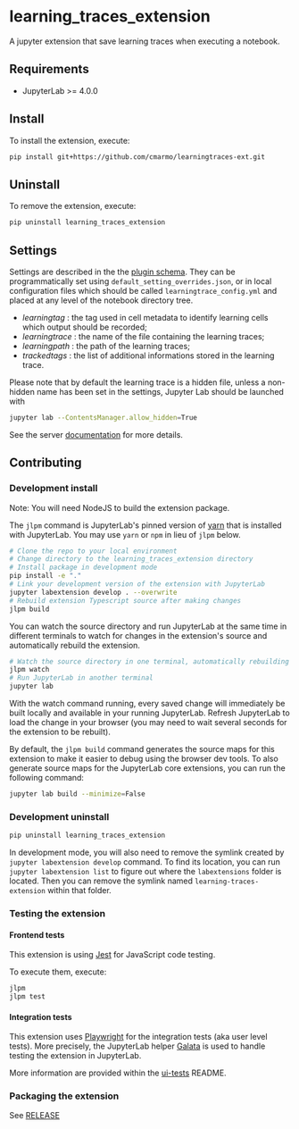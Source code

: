 # learning_traces_extension

A jupyter extension that save learning traces when executing a notebook.

## Requirements

- JupyterLab >= 4.0.0

## Install

To install the extension, execute:

```bash
pip install git+https://github.com/cmarmo/learningtraces-ext.git
```

<!--pip install learning_traces_extension-->

## Uninstall

To remove the extension, execute:

```bash
pip uninstall learning_traces_extension
```

## Settings

Settings are described in the the [plugin schema](schema/plugin.json).
They can be programmatically set using `default_setting_overrides.json`,
or in local configuration files which should be called `learningtrace_config.yml`
and placed at any level of the notebook directory tree.
 
- _learningtag_ : the tag used in cell metadata to identify learning cells
  which output should be recorded;
- _learningtrace_ : the name of the file containing the learning traces;
- _learningpath_ : the path of the learning traces;
- _trackedtags_ : the list of additional informations stored in the learning trace.

Please note that by default the learning trace is a hidden file, unless a non-hidden
name has been set in the settings, Jupyter Lab should be launched with

```bash
jupyter lab --ContentsManager.allow_hidden=True
```

See the server [documentation](https://jupyterlab.readthedocs.io/en/stable/user/files.html#displaying-hidden-files) for more details.

## Contributing

### Development install

Note: You will need NodeJS to build the extension package.

The `jlpm` command is JupyterLab's pinned version of
[yarn](https://yarnpkg.com/) that is installed with JupyterLab. You may use
`yarn` or `npm` in lieu of `jlpm` below.

```bash
# Clone the repo to your local environment
# Change directory to the learning_traces_extension directory
# Install package in development mode
pip install -e "."
# Link your development version of the extension with JupyterLab
jupyter labextension develop . --overwrite
# Rebuild extension Typescript source after making changes
jlpm build
```

You can watch the source directory and run JupyterLab at the same time in different terminals to watch for changes in the extension's source and automatically rebuild the extension.

```bash
# Watch the source directory in one terminal, automatically rebuilding when needed
jlpm watch
# Run JupyterLab in another terminal
jupyter lab
```

With the watch command running, every saved change will immediately be built locally and available in your running JupyterLab. Refresh JupyterLab to load the change in your browser (you may need to wait several seconds for the extension to be rebuilt).

By default, the `jlpm build` command generates the source maps for this extension to make it easier to debug using the browser dev tools. To also generate source maps for the JupyterLab core extensions, you can run the following command:

```bash
jupyter lab build --minimize=False
```

### Development uninstall

```bash
pip uninstall learning_traces_extension
```

In development mode, you will also need to remove the symlink created by `jupyter labextension develop`
command. To find its location, you can run `jupyter labextension list` to figure out where the `labextensions`
folder is located. Then you can remove the symlink named `learning-traces-extension` within that folder.

### Testing the extension

#### Frontend tests

This extension is using [Jest](https://jestjs.io/) for JavaScript code testing.

To execute them, execute:

```sh
jlpm
jlpm test
```

#### Integration tests

This extension uses [Playwright](https://playwright.dev/docs/intro) for the integration tests (aka user level tests).
More precisely, the JupyterLab helper [Galata](https://github.com/jupyterlab/jupyterlab/tree/master/galata) is used to handle testing the extension in JupyterLab.

More information are provided within the [ui-tests](./ui-tests/README.md) README.

### Packaging the extension

See [RELEASE](RELEASE.md)

